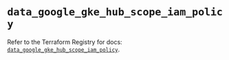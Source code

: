 # `data_google_gke_hub_scope_iam_policy`

Refer to the Terraform Registry for docs: [`data_google_gke_hub_scope_iam_policy`](https://registry.terraform.io/providers/hashicorp/google-beta/6.4.0/docs/data-sources/google_gke_hub_scope_iam_policy).
